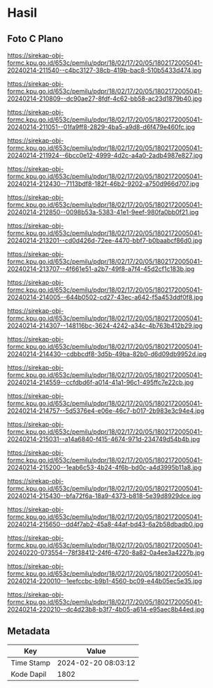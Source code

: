 # Hasil

## Foto C Plano

https://sirekap-obj-formc.kpu.go.id/653c/pemilu/pdpr/18/02/17/20/05/1802172005041-20240214-211540--c4bc3127-38cb-419b-bac8-510b5433d474.jpg

https://sirekap-obj-formc.kpu.go.id/653c/pemilu/pdpr/18/02/17/20/05/1802172005041-20240214-210809--dc90ae27-8fdf-4c62-bb58-ac23d1879b40.jpg

https://sirekap-obj-formc.kpu.go.id/653c/pemilu/pdpr/18/02/17/20/05/1802172005041-20240214-211051--01fa9ff8-2829-4ba5-a9d8-d6f479e460fc.jpg

https://sirekap-obj-formc.kpu.go.id/653c/pemilu/pdpr/18/02/17/20/05/1802172005041-20240214-211924--6bcc0e12-4999-4d2c-a4a0-2adb4987e827.jpg

https://sirekap-obj-formc.kpu.go.id/653c/pemilu/pdpr/18/02/17/20/05/1802172005041-20240214-212430--7113bdf8-182f-46b2-9202-a750d966d707.jpg

https://sirekap-obj-formc.kpu.go.id/653c/pemilu/pdpr/18/02/17/20/05/1802172005041-20240214-212850--0098b53a-5383-41e1-9eef-980fa0bb0f21.jpg

https://sirekap-obj-formc.kpu.go.id/653c/pemilu/pdpr/18/02/17/20/05/1802172005041-20240214-213201--cd0d426d-72ee-4470-bbf7-b0baabcf86d0.jpg

https://sirekap-obj-formc.kpu.go.id/653c/pemilu/pdpr/18/02/17/20/05/1802172005041-20240214-213707--4f661e51-a2b7-49f8-a7f4-45d2cf1c183b.jpg

https://sirekap-obj-formc.kpu.go.id/653c/pemilu/pdpr/18/02/17/20/05/1802172005041-20240214-214005--644b0502-cd27-43ec-a642-f5a453ddf0f8.jpg

https://sirekap-obj-formc.kpu.go.id/653c/pemilu/pdpr/18/02/17/20/05/1802172005041-20240214-214307--148116bc-3624-4242-a34c-4b763b412b29.jpg

https://sirekap-obj-formc.kpu.go.id/653c/pemilu/pdpr/18/02/17/20/05/1802172005041-20240214-214430--cdbbcdf8-3d5b-49ba-82b0-d6d09db9952d.jpg

https://sirekap-obj-formc.kpu.go.id/653c/pemilu/pdpr/18/02/17/20/05/1802172005041-20240214-214559--ccfdbd6f-a014-41a1-96c1-495ffc7e22cb.jpg

https://sirekap-obj-formc.kpu.go.id/653c/pemilu/pdpr/18/02/17/20/05/1802172005041-20240214-214757--5d5376e4-e06e-46c7-b017-2b983e3c94e4.jpg

https://sirekap-obj-formc.kpu.go.id/653c/pemilu/pdpr/18/02/17/20/05/1802172005041-20240214-215031--a14a6840-f415-4674-971d-234749d54b4b.jpg

https://sirekap-obj-formc.kpu.go.id/653c/pemilu/pdpr/18/02/17/20/05/1802172005041-20240214-215200--1eab6c53-4b24-4f6b-bd0c-a4d3995b11a8.jpg

https://sirekap-obj-formc.kpu.go.id/653c/pemilu/pdpr/18/02/17/20/05/1802172005041-20240214-215430--bfa72f6a-18a9-4373-b818-5e39d8929dce.jpg

https://sirekap-obj-formc.kpu.go.id/653c/pemilu/pdpr/18/02/17/20/05/1802172005041-20240214-215650--dd4f7ab2-45a8-44af-bd43-6a2b58dbadb0.jpg

https://sirekap-obj-formc.kpu.go.id/653c/pemilu/pdpr/18/02/17/20/05/1802172005041-20240220-073554--78f38412-24f6-4720-8a82-0a4ee3a4227b.jpg

https://sirekap-obj-formc.kpu.go.id/653c/pemilu/pdpr/18/02/17/20/05/1802172005041-20240214-220010--1eefccbc-b9b1-4560-bc09-e44b05ec5e35.jpg

https://sirekap-obj-formc.kpu.go.id/653c/pemilu/pdpr/18/02/17/20/05/1802172005041-20240214-220210--dc4d23b8-b3f7-4b05-a614-e95aec8b44ed.jpg


## Metadata

| Key        | Value               |
| ---------- | ------------------- |
| Time Stamp | 2024-02-20 08:03:12 |
| Kode Dapil | 1802                |



